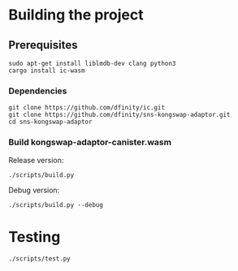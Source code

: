# Building the project

## Prerequisites

```
sudo apt-get install liblmdb-dev clang python3
cargo install ic-wasm
```

### Dependencies

```
git clone https://github.com/dfinity/ic.git
git clone https://github.com/dfinity/sns-kongswap-adaptor.git
cd sns-kongswap-adaptor
```

### Build kongswap-adaptor-canister.wasm

Release version:

```
./scripts/build.py
```

Debug version:

```
./scripts/build.py --debug
```

# Testing

```
./scripts/test.py
```


